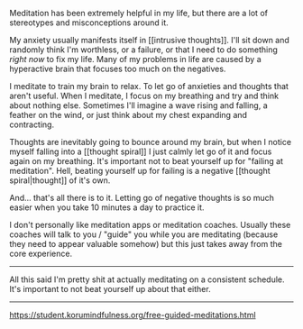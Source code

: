 Meditation has been extremely helpful in my life, but there are a lot of stereotypes and misconceptions around it.

My anxiety usually manifests itself in [[intrusive thoughts]]. I'll sit down and randomly think I'm worthless, or a failure, or that I need to do something *right now* to fix my life. Many of my problems in life are caused by a hyperactive brain that focuses too much on the negatives.

I meditate to train my brain to relax. To let go of anxieties and thoughts that aren't useful. When I meditate, I focus on my breathing and try and think about nothing else. Sometimes I'll imagine a wave rising and falling, a feather on the wind, or just think about my chest expanding and contracting.

Thoughts are inevitably going to bounce around my brain, but when I notice myself falling into a [[thought spiral]] I just calmly let go of it and focus again on my breathing. It's important not to beat yourself up for "failing at meditation". Hell, beating yourself up for failing is a negative [[thought spiral|thought]] of it's own.

And... that's all there is to it. Letting go of negative thoughts is so much easier when you take 10 minutes a day to practice it.

I don't personally like meditation apps or meditation coaches. Usually these coaches will talk to you / "guide" you while you are meditating (because they need to appear valuable somehow) but this just takes away from the core experience.

----

All this said I'm pretty shit at actually meditating on a consistent schedule. It's important to not beat yourself up about that either.

----

https://student.korumindfulness.org/free-guided-meditations.html
